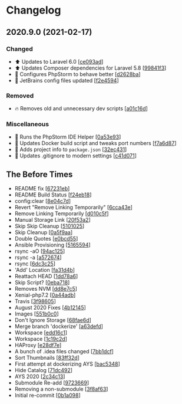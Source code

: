 # Changelog

<a name="2020.9.0"></a>
## 2020.9.0 (2021-02-17)

### Changed

- ⬆️ Updates to Laravel 6.0 [[ce093ad](https://github.com/skyunlimitedinc/ays/commit/ce093addf298ecc27f0ab488df485d894a12afd2)]
- ⬆️ Updates Composer dependencies for Laravel 5.8 [[99841f3](https://github.com/skyunlimitedinc/ays/commit/99841f315e3bf6a7daf5dc87f06c21f5c6be61b0)]
- 🔧 Configures PhpStorm to behave better [[d2628ba](https://github.com/skyunlimitedinc/ays/commit/d2628bac402f65fd6bb96ee07e229db0f719a080)]
- 🔧 JetBrains config files updated [[f2e4594](https://github.com/skyunlimitedinc/ays/commit/f2e459498565570a0f166e024a93a71fa9595d21)]

### Removed

- 🔥 Removes old and unnecessary dev scripts [[a01c16d](https://github.com/skyunlimitedinc/ays/commit/a01c16da2106403cce45cef55c8f66fa698376b5)]

### Miscellaneous

- 🔨 Runs the PhpStorm IDE Helper [[0a53e93](https://github.com/skyunlimitedinc/ays/commit/0a53e9381458fb2826139205eb2c788f90e1a74a)]
- 🔨 Updates Docker build script and tweaks port numbers [[f7a6d87](https://github.com/skyunlimitedinc/ays/commit/f7a6d87e87ed56b5c6095a30337c442a24c56e45)]
- 🔨 Adds project info to `package.json` [[32ec431](https://github.com/skyunlimitedinc/ays/commit/32ec431a11dbc29073f0cda3177d46aa6937fce0)]
- 🙈 Updates .gitignore to modern settings [[c41d071](https://github.com/skyunlimitedinc/ays/commit/c41d0715539c0f910b6ee5d2ce164a7d08edb46b)]

<a name="The Before Times"></a>
## The Before Times

-  README fix [[67231eb](https://github.com/skyunlimitedinc/ays/commit/67231eb8fd0b1cf5492b5b468b4b495059160ca4)]
-  README Build Status [[f24eb18](https://github.com/skyunlimitedinc/ays/commit/f24eb18df71d03e6b4a463134a7d19a04799daec)]
-  config:clear [[8e04c7d](https://github.com/skyunlimitedinc/ays/commit/8e04c7d50a3948f41594db3adbe0638a05fcd87f)]
-  Revert "Remove Linking Temporarily" [[6cca43e](https://github.com/skyunlimitedinc/ays/commit/6cca43e6c6931d4a6397ac01a32c5c8cdfd69b33)]
-  Remove Linking Temporarily [[d010c5f](https://github.com/skyunlimitedinc/ays/commit/d010c5fc76886765fbed391a2321df944c1aed7f)]
-  Manual Storage Link [[20f53a2](https://github.com/skyunlimitedinc/ays/commit/20f53a2c9774ec9ff93f3a650619592793026d3d)]
-  Skip Skip Cleanup [[5101025](https://github.com/skyunlimitedinc/ays/commit/5101025b317343fa64a40877fd4552ee6fb5a8ac)]
-  Skip Cleanup [[0a5f9aa](https://github.com/skyunlimitedinc/ays/commit/0a5f9aa4a2477f9c8857d9bf5f4173e0c0ced720)]
-  Double Quotes [[e0bcd55](https://github.com/skyunlimitedinc/ays/commit/e0bcd55b9c062fc9d3e1b4e1fb2440c45a47571b)]
-  Ansible Provisioning [[5165594](https://github.com/skyunlimitedinc/ays/commit/5165594a7cabe15ce77242096e2f28ba95b6e1f0)]
-  rsync -aO [[94ac125](https://github.com/skyunlimitedinc/ays/commit/94ac12581f5d03e4a3adb482c8a32c165bd021c4)]
-  rsync -a [[a572674](https://github.com/skyunlimitedinc/ays/commit/a57267430ce642b40b81ce77461163ff09b2f336)]
-  rsync [[6dc3c25](https://github.com/skyunlimitedinc/ays/commit/6dc3c25a796ff1a52d23e7a8cb1824461932a4dd)]
-  'Add' Location [[fa31d4b](https://github.com/skyunlimitedinc/ays/commit/fa31d4b14b28f078c555ffc95c866f8196c0a0b2)]
-  Reattach HEAD [[1dd78a6](https://github.com/skyunlimitedinc/ays/commit/1dd78a6fba18bf11658cf4970c390ae32db971ab)]
-  Skip Script? [[0eba718](https://github.com/skyunlimitedinc/ays/commit/0eba718eafd65d2a1016c3cd9c87fe2f6410548b)]
-  Removes NVM [[dd8e7c5](https://github.com/skyunlimitedinc/ays/commit/dd8e7c5ae70d67547c139c0c2eebdd767c05447e)]
-  Xenial-php7.2 [[0a44adb](https://github.com/skyunlimitedinc/ays/commit/0a44adb233c94c12c5b2d12e98ba501b053ee659)]
-  Travis [[3f98605](https://github.com/skyunlimitedinc/ays/commit/3f98605dce5db9d790bcd8987ff96d389fa6cb50)]
-  August 2020 Fixes [[4b12145](https://github.com/skyunlimitedinc/ays/commit/4b121452b264568eac05aa00bcc9503ac05f5d9a)]
-  Images [[551b0c0](https://github.com/skyunlimitedinc/ays/commit/551b0c00b7663b4b922ae177b1abfc7b64f4eb95)]
-  Don't Ignore Storage [[68fae6d](https://github.com/skyunlimitedinc/ays/commit/68fae6d563e6b655e475e04c8217e1ab2e6c2e2d)]
-  Merge branch 'dockerize' [[a63defd](https://github.com/skyunlimitedinc/ays/commit/a63defdf2c3692efda8ad138f5354b5f3468d805)]
-  Workspace [[edd16c1](https://github.com/skyunlimitedinc/ays/commit/edd16c1d27c90954bd2ad7d720cccc4c0b0388ad)]
-  Workspace [[1c19c2d](https://github.com/skyunlimitedinc/ays/commit/1c19c2dec92ce6b6acef92693ca808ae8a9db050)]
-  HAProxy [[e28df7e](https://github.com/skyunlimitedinc/ays/commit/e28df7ee79d2e562aed287245cc55f026d9f62a6)]
-  A bunch of .idea files changed [[7bb1dcf](https://github.com/skyunlimitedinc/ays/commit/7bb1dcf708110696d852f083031e511418a6d4a0)]
-  Sort Thumbnails [[83ff32d](https://github.com/skyunlimitedinc/ays/commit/83ff32d9072ca446870d7eb572d2d295fcccf55e)]
-  First attempt at dockerizing AYS [[bac5348](https://github.com/skyunlimitedinc/ays/commit/bac534822bbd9ed8129b33f143d69ae98a98677a)]
-  Hide Catalog [[71dc492](https://github.com/skyunlimitedinc/ays/commit/71dc492435c50b4de3f69fd95146180d4737e21b)]
-  AYS 2020 [[2c34c13](https://github.com/skyunlimitedinc/ays/commit/2c34c13346410a123c1bf760e963eaf64f630c24)]
-  Submodule Re-add [[9723669](https://github.com/skyunlimitedinc/ays/commit/9723669a2eb04f221dbf0aeafc1f29f4d198ed67)]
-  Removing a non-submodule [[3f8af63](https://github.com/skyunlimitedinc/ays/commit/3f8af63fb7a65459d0f13b51fdff4a3308d1c00a)]
-  Initial re-commit [[0b1a098](https://github.com/skyunlimitedinc/ays/commit/0b1a0980b3f624b224b62a074f66f3896d3b21f6)]


